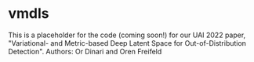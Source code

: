 # vmdls

This is a placeholder for the code (coming soon!) for our UAI 2022 paper, "Variational- and Metric-based Deep Latent Space for Out-of-Distribution Detection".
Authors: Or Dinari and Oren Freifeld
